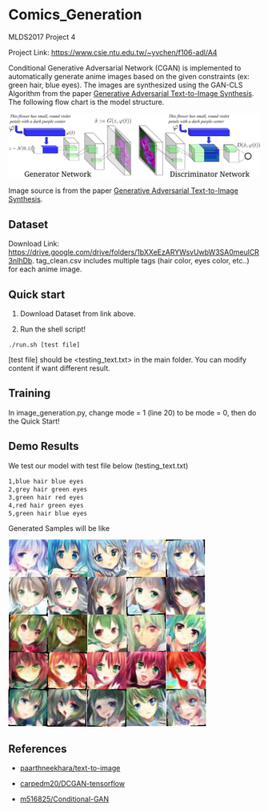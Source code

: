 # Comics_Generation
MLDS2017 Project 4

Project Link: https://www.csie.ntu.edu.tw/~yvchen/f106-adl/A4

Conditional Generative Adversarial Network (CGAN) is implemented to automatically generate anime images based on the given constraints (ex: green hair, blue eyes). The images are synthesized using the GAN-CLS Algorithm from the paper [Generative Adversarial Text-to-Image Synthesis](https://arxiv.org/abs/1605.05396). The following flow chart is the model structure.

![image](https://github.com/danielchyeh/Comics_Generation/blob/master/assets/model%20structure.jpg)

Image source is from the paper [Generative Adversarial Text-to-Image Synthesis](https://arxiv.org/abs/1605.05396).

## Dataset
Download Link: https://drive.google.com/drive/folders/1bXXeEzARYWsvUwbW3SA0meulCR3nIhDb. tag_clean.csv includes multiple tags (hair color, eyes color, etc..) for each anime image. 
## Quick start
1. Download Dataset from link above.

2. Run the shell script!
```
./run.sh [test file]
```
[test file] should be <testing_text.txt> in the main folder. You can modify content if want different result.
## Training
In image_generation.py, change mode = 1 (line 20) to be mode = 0, then do the Quick Start!
## Demo Results
We test our model with test file below (testing_text.txt)

```
1,blue hair blue eyes
2,grey hair green eyes
3,green hair red eyes
4,red hair green eyes
5,green hair blue eyes
```

Generated Samples will be like

![image](https://github.com/danielchyeh/Comics_Generation/blob/master/assets/samples.png)

## References
- [paarthneekhara/text-to-image](https://github.com/paarthneekhara/text-to-image)

- [carpedm20/DCGAN-tensorflow](https://github.com/carpedm20/DCGAN-tensorflow)

- [m516825/Conditional-GAN](https://github.com/m516825/Conditional-GAN)
